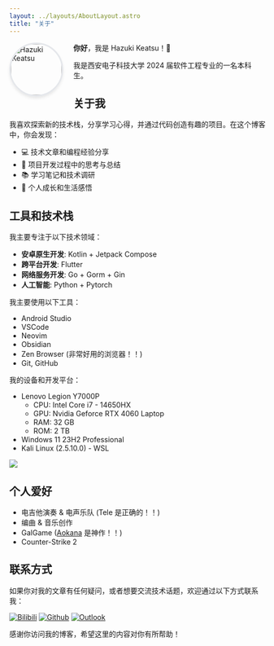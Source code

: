 ```yaml
---
layout: ../layouts/AboutLayout.astro
title: "关于"
---
```


<div class="prose">
    <img align="left" src="/profile_picture.jpg" alt="Hazuki Keatsu" style="width: 100px; height: 100px; border-radius: 50%; object-fit: cover; border: 3px solid #e5e7eb; box-shadow: 0 4px 6px -1px rgba(0, 0, 0, 0.1);margin: 0 20px 0 0">
</div>

**你好**，我是 Hazuki Keatsu！👋

我是西安电子科技大学 2024 届软件工程专业的一名本科生。

## 关于我

我喜欢探索新的技术栈，分享学习心得，并通过代码创造有趣的项目。在这个博客中，你会发现：

- 💻 技术文章和编程经验分享
- 🚀 项目开发过程中的思考与总结
- 📚 学习笔记和技术调研
- 🌱 个人成长和生活感悟

## 工具和技术栈

我主要专注于以下技术领域：

- **安卓原生开发**: Kotlin + Jetpack Compose
- **跨平台开发**: Flutter
- **网络服务开发**: Go + Gorm + Gin
- **人工智能**: Python + Pytorch

我主要使用以下工具：

- Android Studio
- VSCode
- Neovim
- Obsidian
- Zen Browser (非常好用的浏览器！！)
- Git, GitHub

我的设备和开发平台：

- Lenovo Legion Y7000P 
    - CPU: Intel Core i7 - 14650HX
    - GPU: Nvidia Geforce RTX 4060 Laptop
    - RAM: 32 GB
    - ROM: 2 TB
- Windows 11 23H2 Professional
- Kali Linux (2.5.10.0) - WSL

<div class="prose">
    <img src="https://skillicons.dev/icons?i=androidstudio,cpp,flutter,dart,git,github,go,kotlin,latex,linux,md,neovim,obsidian,py,pytorch,windows,vscode,sqlite&perline=9">
</div>

## 个人爱好

- 电吉他演奏 & 电声乐队 (Tele 是正确的！！)
- 编曲 & 音乐创作
- GalGame ([Aokana](https://sprite.net/aokana) 是神作！！)
- Counter-Strike 2

## 联系方式

如果你对我的文章有任何疑问，或者想要交流技术话题，欢迎通过以下方式联系我：

<div class="prose">
    <a class="prose" href="https://space.bilibili.com/392082366" style="display: inline-block;"><img src="https://img.shields.io/badge/dynamic/json?style=flat-square&label=Bilibili+Follows&labelColor=FE7398&color=282C34&query=$.data.follower&url=https://api.bilibili.com/x/relation/stat?vmid=392082366&longCache=true&logo=bilibili&logoColor=white" alt="Bilibili"></a>
    <a class="prose" href="https://github.com/hazuki-keatsu" style="display: inline-block;"><img src="https://img.shields.io/badge/dynamic/json?style=flat-square&label=GitHub+Followers&suffix=%20&query=%24.data.totalSubs&url=https%3A%2F%2Fapi.spencerwoo.com%2Fsubstats%2F%3Fsource%3Dgithub%26queryKey%3Dhazuki-keatsu&labelColor=282c34&color=353940&logo=github&longCache=true" alt="Github"></a>
    <a class="prose" href="mailto:yeyuefeng699@outlook.com" style="display: inline-block;"><img src="https://img.shields.io/badge/Outlook-Mail_to_Me-0F6CBD?style=flat-square&logo=gmail&logoColor=FFFFFF&logoSize=auto" alt="Outlook"></a>
</div>

感谢你访问我的博客，希望这里的内容对你有所帮助！
